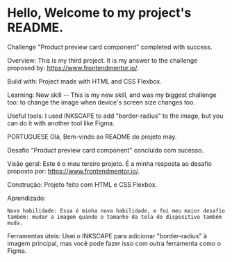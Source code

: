 # Hello, Welcome to my project's README.

Challenge "Product preview card component" completed with success.

Overview: This is my third project. It is my answer to the challenge proposed by: https://www.frontendmentor.io/.

Build with: Project made with HTML and CSS Flexbox.

Learning:
    New skill -- This is my new skill, and was my biggest challenge too: to change the image when device's screen size changes too.
    
Useful tools: I used INKSCAPE to add "border-radius" to the image, but you can do it with another tool like Figma.

PORTUGUESE
Olá, Bem-vindo ao README do projeto may.

Desafio "Product preview card component" concluído com sucesso.

Visão geral: Este é o meu tereiro projeto. É a minha resposta ao desafio proposto por: https://www.frontendmentor.io/.

Construção: Projeto feito com HTML e CSS Flexbox.

Aprendizado:
   
    Nova habilidade: Essa é minha nova habilidade, e foi meu maior desafio também: mudar a imagem quando o tamanho da tela do dispositivo também muda.

Ferramentas úteis: Usei o INKSCAPE para adicionar "border-radius" à imagem principal, mas você pode fazer isso com outra ferramenta como o Figma.
